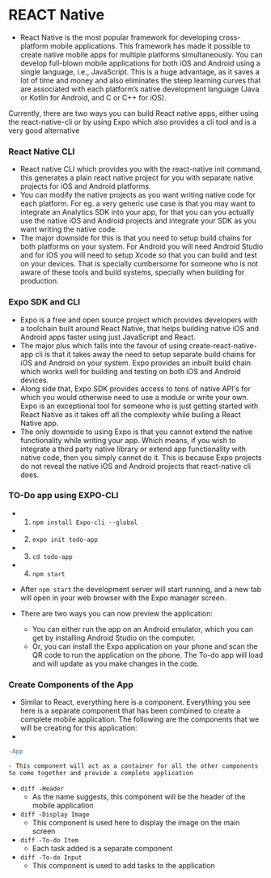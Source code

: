 # REACT Native
- React Native is the most popular framework for developing cross-platform mobile applications. This framework has made it possible to create native mobile apps for multiple platforms simultaneously. You can develop full-blown mobile applications for both iOS and Android using a single language, i.e., JavaScript. This is a huge advantage, as it saves a lot of time and money and also eliminates the steep learning curves that are associated with each platform’s native development language (Java or Kotlin for Android, and C or C++ for iOS).

Currently, there are two ways you can build React native apps, either using the react-native-cli or by using Expo which also provides a cli tool and is a very good alternative

### React Native CLI
- React native CLI which provides you with the react-native init command, this generates a plain react native project for you with separate native projects for iOS and Android platforms.
- You can modify the native projects as you want writing native code for each platform. For eg. a very generic use case is that you may want to integrate an Analytics SDK into your app, for that you can you actually use the native iOS and Android projects and integrate your SDK as you want writing the native code.
- The major downside for this is that you need to setup build chains for both platforms on your system. For Android you will need Android Studio and for iOS you will need to setup Xcode so that you can build and test on your devices. That is specially cumbersome for someone who is not aware of these tools and build systems, specially when building for production.

### Expo SDK and CLI
- Expo is a free and open source project which provides developers with a toolchain built around React Native, that helps building native iOS and Android apps faster using just JavaScript and React.
- The major plus which falls into the favour of using create-react-native-app cli is that it takes away the need to setup separate build chains for iOS and Android on your system. Expo provides an inbuilt build chain which works well for building and testing on both iOS and Android devices.
- Along side that, Expo SDK provides access to tons of native API's for which you would otherwise need to use a module or write your own. Expo is an exceptional tool for someone who is just getting started with React Native as it takes off all the complexity while builing a React Native app.
- The only downside to using Expo is that you cannot extend the native functionality while writing your app. Which means, if you wish to integrate a third party native library or extend app functionality with native code, then you simply cannot do it. This is because Expo projects do not reveal the native iOS and Android projects that react-native cli does.

### TO-Do app using EXPO-CLI

- 1. ```npm install Expo-cli --global```
- 2. ```expo init todo-app```
- 3. ```cd todo-app```
- 4. ```npm start```

- After ```npm start``` the development server will start running, and a new tab will open in your web browser with the Expo manager screen.

- There are two ways you can now preview the application: <br>
    - You can either run the app on an Android emulator, which you can get by installing Android Studio on the computer.
    - Or, you can install the Expo application on your phone and scan the QR code to run the application on the phone. The To-do app will load and will update as you make changes in the code.

### Create Components of the App
- Similar to React, everything here is a component. Everything you see here is a separate component that has been combined to create a complete mobile application. The following are the components that we will be creating for this application:
- 
```diff 
-App
```
    - This component will act as a container for all the other components to come together and provide a complete application
- ```diff -Header```
    - As the name suggests, this component will be the header of the mobile application
- ```diff -Display Image```
    - This component is used here to display the image on the main screen
- ```diff -To-do Item```
    - Each task added is a separate component 
- ```diff -To-do Input```
    - This component is used to add tasks to the application
